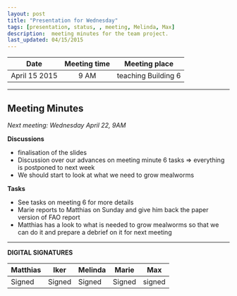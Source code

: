 ```yaml
---
layout: post
title: "Presentation for Wednesday"
tags: [presentation, status, , meeting, Melinda, Max]
description:  meeting minutes for the team project.
last_updated: 04/15/2015
---
```


|**Date** |**Meeting time**|**Meeting place**
| ------------- |:----------------:|:-------:
|April 15 2015| 9 AM | teaching Building 6


----------


Meeting Minutes
------
*Next meeting:  Wednesday April 22, 9AM*

**Discussions**
* finalisation of the slides
* Discussion over our advances on meeting minute 6 tasks => everything is postponed to next week
* We should start to look at what we need to grow mealworms

**Tasks**
* See tasks on meeting 6 for more details
* Marie reports to Matthias on Sunday and give him back the paper version of FAO report
* Matthias has a look to what is needed to grow mealworms so that we can do it and prepare a debrief on it for next meeting

----------

**DIGITAL SIGNATURES**

|**Matthias** |**Iker**|**Melinda**|**Marie**|**Max**|
|----------------|----------------|----------------|----------------|----------------|
| Signed| Signed|Signed | Signed |signed |

